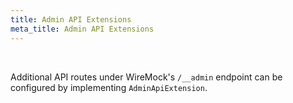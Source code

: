 ```yaml
---
title: Admin API Extensions
meta_title: Admin API Extensions
---
```


<br>

Additional API routes under WireMock's `/__admin` endpoint can be configured by implementing `AdminApiExtension`.